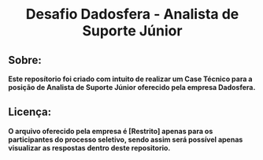 <br />

<h1 align="center"><strong>Desafio Dadosfera - Analista de Suporte Júnior<strong/></h1>

## Sobre:
Este reposítorio foi criado com intuito de realizar um Case Técnico para a posição de Analista de Suporte Júnior oferecido pela empresa Dadosfera.

## Licença:
O arquivo oferecido pela empresa é [Restrito] apenas para os participantes do processo seletivo, sendo assim será possível apenas visualizar as respostas dentro deste repositorio.
